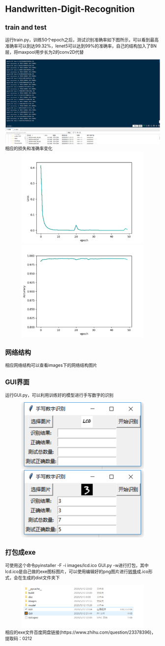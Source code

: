 # Handwritten-Digit-Recognition

##  train and test
运行train.py，训练50个epoch之后，测试识别准确率如下图所示，可以看到最高准确率可以到达99.32%，lenet5可以达到99%的准确率，自己的结构加入了BN层，将maxpool用步长为2的conv2D代替
<div align="center">
<img src="https://github.com/lvchuandong/Handwritten-Digit-Recognition/blob/master/images/%E6%88%AA%E5%9B%BE.png" width="800"  />
</div>
相应的损失和准确率变化
<div align="center">
<img src="https://github.com/lvchuandong/Handwritten-Digit-Recognition/blob/master/images/loss.png" width="400"/><img src="https://github.com/lvchuandong/Handwritten-Digit-Recognition/blob/master/images/accuracy.png" width="400"/>
</div>

## 网络结构
相应网络结构可以查看images下的网络结构图片
##  GUI界面
运行GUI.py，可以利用训练好的模型进行手写数字的识别
<div align="center">
<img src="https://github.com/lvchuandong/Handwritten-Digit-Recognition/blob/master/images/exe1.png" width="400"/><img src="https://github.com/lvchuandong/Handwritten-Digit-Recognition/blob/master/images/exe2.png" width="400"/>
</div>

##  打包成exe
可使用这个命令pyinstaller -F -i images/lcd.ico GUI.py -w进行打包，其中lcd.ico是自己做的exe图标图片，可以使用编辑好的png图片进行[转换](https://www.convertico.com/)成.ico形式，会在生成的dist文件夹下
<div align="center">
<img src="https://github.com/lvchuandong/Handwritten-Digit-Recognition/blob/master/images/jietu2.png" width="400"  />
</div>
相应的exe文件百度网盘链接(https://www.zhihu.com/question/23378396)，提取码：0212
